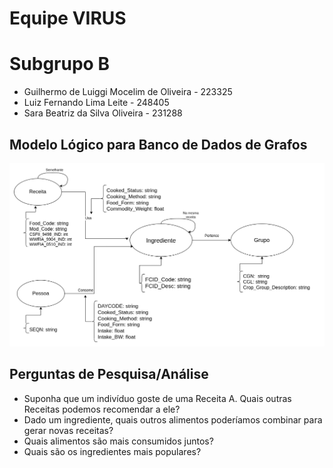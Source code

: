 # Equipe VIRUS

# Subgrupo B
* Guilhermo de Luiggi Mocelim de Oliveira - 223325
* Luiz Fernando Lima Leite - 248405
* Sara Beatriz da Silva Oliveira - 231288


## Modelo Lógico para Banco de Dados de Grafos
![Modelo Lógico de Grafos](images/modelo-logico.png)

## Perguntas de Pesquisa/Análise
* Suponha que um indivíduo goste de uma Receita A. Quais outras Receitas podemos recomendar a ele?
* Dado um ingrediente, quais outros alimentos poderíamos combinar para gerar novas receitas?
* Quais alimentos são mais consumidos juntos?
* Quais são os ingredientes mais populares?